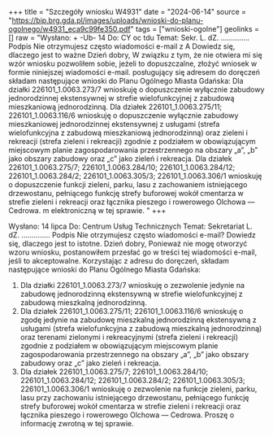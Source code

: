 +++
title = "Szczegóły wniosku W4931"
date = "2024-06-14"
source = "https://bip.brg.gda.pl/images/uploads/wnioski-do-planu-ogolnego/w4931_eca9c99fe350.pdf"
tags = ["wnioski-ogolne"]
geolinks = []
raw = "Wysłano: + -Ub- 14  Do: CY oc tdu Temat: Sekr. L. dZ. .............. Podpis Nie otrzymujesz często wiadomości e-mail z A  Dowiedz się, dlaczego jest to ważne Dzień dobry, W związku z tym, że nie otwiera mi się wzór wniosku pozwoliłem sobie, jeżeli to dopuszczalne, złożyć wniosek w formie niniejszej wiadomości e-mail. posługujący się adresem do doręczeń składam następujące wnioski do Planu Ogólnego Miasta Gdańska: Dla działki 226101_1.0063.273/7 wnioskuję o dopuszczenie wyłącznie zabudowy jednorodzinnej ekstensywnej w strefie wielofunkcyjnej z zabudową mieszkaniową jednorodzinną. Dla działek 226101_1.0063.275/11; 226101_1.0063.116/6 wnioskuję o dopuszczenie wyłącznie zabudowy mieszkaniowej jednorodzinnej ekstensywnej z usługami (strefa wielofunkcyjna z zabudową mieszkaniową jednorodzinną) oraz zieleni i rekreacji (strefa zieleni i rekreacji) zgodnie z podziałem w obowiązującym miejscowym planie zagospodarowania przestrzennego na obszary „a”, „b” jako obszary zabudowy oraz „c” jako zieleń i rekreacja. Dla działek 226101_1.0063.275/7; 226101_1.0063.284/10; 226101_1.0063.284/12; 226101_1.0063.284/2; 226101_1.0063.305/3; 226101_1.0063.306/1 wnioskuję o dopuszczenie funkcji zieleni, parku, lasu z zachowaniem istniejącego drzewostanu, pełniącego funkcję strefy buforowej wokół cmentarza w strefie zieleni i rekreacji oraz łącznika pieszego i rowerowego Olchowa — Cedrowa. m elektroniczną w tej sprawie. "
+++

Wysłano: 14 lipca
Do: Centrum Usług Technicznych
Temat: Sekretariat L. dZ. .............. Podpis
Nie otrzymujesz często wiadomości e-mail? Dowiedz się, dlaczego jest to istotne.
Dzień dobry,
Ponieważ nie mogę otworzyć wzoru wniosku, postanowiłem przesłać go w treści tej wiadomości e-mail, jeśli to akceptowalne.
Korzystając z adresu do doręczeń, składam następujące wnioski do Planu Ogólnego Miasta Gdańska:
1. Dla działki 226101_1.0063.273/7 wnioskuję o zezwolenie jedynie na zabudowę jednorodzinną ekstensywną w strefie wielofunkcyjnej z zabudową mieszkalną jednorodzinną.
2. Dla działek 226101_1.0063.275/11; 226101_1.0063.116/6 wnioskuję o zgodę jedynie na zabudowę mieszkalną jednorodzinną ekstensywną z usługami (strefa wielofunkcyjna z zabudową mieszkalną jednorodzinną) oraz terenami zielonymi i rekreacyjnymi (strefa zieleni i rekreacji) zgodnie z podziałem w obowiązującym miejscowym planie zagospodarowania przestrzennego na obszary „a”, „b” jako obszary zabudowy oraz „c” jako zieleń i rekreacja.
3. Dla działek 226101_1.0063.275/7; 226101_1.0063.284/10; 226101_1.0063.284/12; 226101_1.0063.284/2; 226101_1.0063.305/3; 226101_1.0063.306/1 wnioskuję o zezwolenie na funkcje zieleni, parku, lasu przy zachowaniu istniejącego drzewostanu, pełniącego funkcję strefy buforowej wokół cmentarza w strefie zieleni i rekreacji oraz łącznika pieszego i rowerowego Olchowa — Cedrowa.
Proszę o informację zwrotną w tej sprawie.


